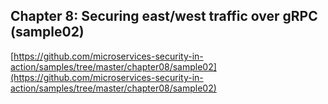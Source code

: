 ## Chapter 8: Securing east/west traffic over gRPC (sample02)

[https://github.com/microservices-security-in-action/samples/tree/master/chapter08/sample02](https://github.com/microservices-security-in-action/samples/tree/master/chapter08/sample02)
